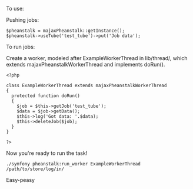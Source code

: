 To use:

Pushing jobs:

    $pheanstalk = majaxPheanstalk::getInstance();
    $pheanstalk->useTube('test_tube')->put('Job data');




To run jobs:

Create a worker, modeled after ExampleWorkerThread in lib/thread/, which extends majaxPheanstalkWorkerThread and implements doRun().

    <?php

    class ExampleWorkerThread extends majaxPheanstalkWorkerThread
    {
      protected function doRun()
      {
        $job = $this->getJob('test_tube');
        $data = $job->getData();
        $this->log('Got data: '.$data);
        $this->deleteJob($job);
      }
    }

    ?>


Now you're ready to run the task!


    ./symfony pheanstalk:run_worker ExampleWorkerThread /path/to/store/log/in/

Easy-peasy
